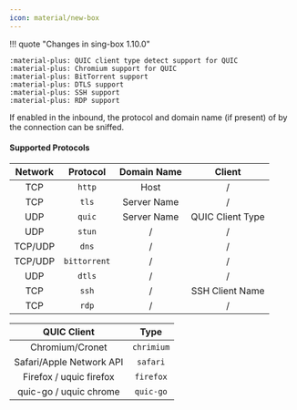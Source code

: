 ```yaml
---
icon: material/new-box
---
```


!!! quote "Changes in sing-box 1.10.0"

    :material-plus: QUIC client type detect support for QUIC  
    :material-plus: Chromium support for QUIC  
    :material-plus: BitTorrent support  
    :material-plus: DTLS support  
    :material-plus: SSH support  
    :material-plus: RDP support

If enabled in the inbound, the protocol and domain name (if present) of by the connection can be sniffed.

#### Supported Protocols

| Network |   Protocol   | Domain Name |      Client      |
|:-------:|:------------:|:-----------:|:----------------:|
|   TCP   |    `http`    |    Host     |        /         |
|   TCP   |    `tls`     | Server Name |        /         |
|   UDP   |    `quic`    | Server Name | QUIC Client Type |
|   UDP   |    `stun`    |      /      |        /         |
| TCP/UDP |    `dns`     |      /      |        /         |
| TCP/UDP | `bittorrent` |      /      |        /         |
|   UDP   |    `dtls`    |      /      |        /         |
|   TCP   |    `ssh`     |      /      | SSH Client Name  |
|   TCP   |    `rdp`     |      /      |        /         |

|       QUIC Client        |    Type    |
|:------------------------:|:----------:|
|     Chromium/Cronet      | `chrimium` |
| Safari/Apple Network API |  `safari`  |
| Firefox / uquic firefox  | `firefox`  |
|  quic-go / uquic chrome  | `quic-go`  |